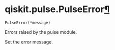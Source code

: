 # qiskit.pulse.PulseError[¶](#qiskit-pulse-pulseerror "Permalink to this headline")

<span id="undefined" />

`PulseError(*message)`

Errors raised by the pulse module.

Set the error message.
